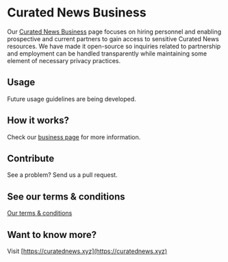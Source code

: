 # Curated News Business
Our [Curated News Business](https://curatednewsbusiness.xyz) page focuses on hiring personnel and enabling prospective and current partners to gain access to sensitive Curated News resources. We have made it open-source so inquiries related to partnership and employment can be handled transparently while maintaining some element of necessary privacy practices.

## Usage

Future usage guidelines are being developed.

## How it works?
Check our [business page](https://curatednewsbusiness.xyz) for more information.

## Contribute
See a problem? Send us a pull request.

## See our terms & conditions
[Our terms & conditions](https://curatednews.xyz/curatedterms)

## Want to know more?
Visit [https://curatednews.xyz](https://curatednews.xyz)
